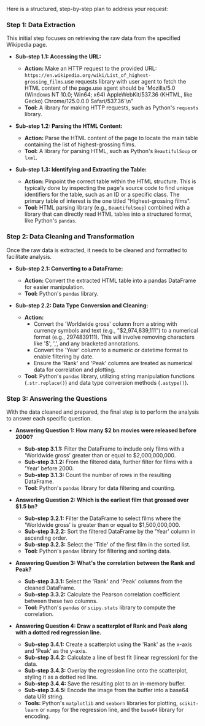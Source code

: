 Here is a structured, step-by-step plan to address your request:

### **Step 1: Data Extraction**

This initial step focuses on retrieving the raw data from the specified Wikipedia page.

*   **Sub-step 1.1: Accessing the URL:**
    *   **Action:** Make an HTTP request to the provided URL: `https://en.wikipedia.org/wiki/List_of_highest-grossing_films`.use requests library with user agent to fetch the HTML content of the page.use agent should be 'Mozilla/5.0 (Windows NT 10.0; Win64; x64) AppleWebKit/537.36 (KHTML, like Gecko) Chrome/125.0.0.0 Safari/537.36'\n" 
    *   **Tool:** A library for making HTTP requests, such as Python's `requests` library.

*   **Sub-step 1.2: Parsing the HTML Content:**
    *   **Action:** Parse the HTML content of the page to locate the main table containing the list of highest-grossing films.
    *   **Tool:** A library for parsing HTML, such as Python's `BeautifulSoup` or `lxml`.

*   **Sub-step 1.3: Identifying and Extracting the Table:**
    *   **Action:** Pinpoint the correct table within the HTML structure. This is typically done by inspecting the page's source code to find unique identifiers for the table, such as an ID or a specific class. The primary table of interest is the one titled "Highest-grossing films".
    *   **Tool:** HTML parsing library (e.g., `BeautifulSoup`) combined with a library that can directly read HTML tables into a structured format, like Python's `pandas`.

### **Step 2: Data Cleaning and Transformation**

Once the raw data is extracted, it needs to be cleaned and formatted to facilitate analysis.

*   **Sub-step 2.1: Converting to a DataFrame:**
    *   **Action:** Convert the extracted HTML table into a pandas DataFrame for easier manipulation.
    *   **Tool:** Python's `pandas` library.

*   **Sub-step 2.2: Data Type Conversion and Cleaning:**
    *   **Action:**
        *   Convert the 'Worldwide gross' column from a string with currency symbols and text (e.g., "$2,974,839,111") to a numerical format (e.g., 2974839111). This will involve removing characters like '$', ',', and any bracketed annotations.
        *   Convert the 'Year' column to a numeric or datetime format to enable filtering by date.
        *   Ensure the 'Rank' and 'Peak' columns are treated as numerical data for correlation and plotting.
    *   **Tool:** Python's `pandas` library, utilizing string manipulation functions (`.str.replace()`) and data type conversion methods (`.astype()`).

### **Step 3: Answering the Questions**

With the data cleaned and prepared, the final step is to perform the analysis to answer each specific question.

*   **Answering Question 1: How many $2 bn movies were released before 2000?**
    *   **Sub-step 3.1.1:** Filter the DataFrame to include only films with a 'Worldwide gross' greater than or equal to $2,000,000,000.
    *   **Sub-step 3.1.2:** From the filtered data, further filter for films with a 'Year' before 2000.
    *   **Sub-step 3.1.3:** Count the number of rows in the resulting DataFrame.
    *   **Tool:** Python's `pandas` library for data filtering and counting.

*   **Answering Question 2: Which is the earliest film that grossed over $1.5 bn?**
    *   **Sub-step 3.2.1:** Filter the DataFrame to select films where the 'Worldwide gross' is greater than or equal to $1,500,000,000.
    *   **Sub-step 3.2.2:** Sort the filtered DataFrame by the 'Year' column in ascending order.
    *   **Sub-step 3.2.3:** Select the 'Title' of the first film in the sorted list.
    *   **Tool:** Python's `pandas` library for filtering and sorting data.

*   **Answering Question 3: What's the correlation between the Rank and Peak?**
    *   **Sub-step 3.3.1:** Select the 'Rank' and 'Peak' columns from the cleaned DataFrame.
    *   **Sub-step 3.3.2:** Calculate the Pearson correlation coefficient between these two columns.
    *   **Tool:** Python's `pandas` or `scipy.stats` library to compute the correlation.

*   **Answering Question 4: Draw a scatterplot of Rank and Peak along with a dotted red regression line.**
    *   **Sub-step 3.4.1:** Create a scatterplot using the 'Rank' as the x-axis and 'Peak' as the y-axis.
    *   **Sub-step 3.4.2:** Calculate a line of best fit (linear regression) for the data.
    *   **Sub-step 3.4.3:** Overlay the regression line onto the scatterplot, styling it as a dotted red line.
    *   **Sub-step 3.4.4:** Save the resulting plot to an in-memory buffer.
    *   **Sub-step 3.4.5:** Encode the image from the buffer into a base64 data URI string.
    *   **Tools:** Python's `matplotlib` and `seaborn` libraries for plotting, `scikit-learn` or `numpy` for the regression line, and the `base64` library for encoding.